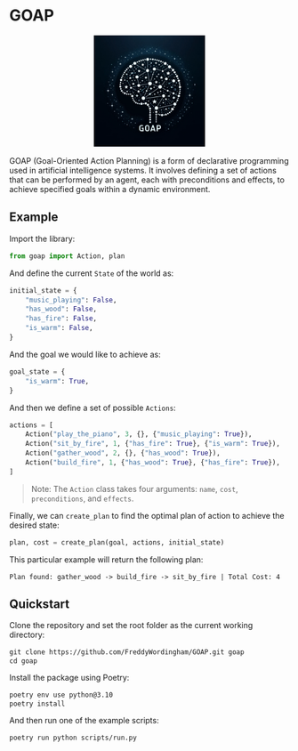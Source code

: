 # GOAP

<p align="center">
  <img src="./resources/goap.png" alt="GOAP logo" width="200" height="200">
</p>

GOAP (Goal-Oriented Action Planning) is a form of declarative programming used in artificial intelligence systems.
It involves defining a set of actions that can be performed by an agent, each with preconditions and effects, to achieve specified goals within a dynamic environment.

## Example

Import the library:

```python
from goap import Action, plan
```

And define the current `State` of the world as:

```python
initial_state = {
    "music_playing": False,
    "has_wood": False,
    "has_fire": False,
    "is_warm": False,
}
```

And the goal we would like to achieve as:

```python
goal_state = {
    "is_warm": True,
}
```

And then we define a set of possible `Actions`:

```python
actions = [
    Action("play_the_piano", 3, {}, {"music_playing": True}),
    Action("sit_by_fire", 1, {"has_fire": True}, {"is_warm": True}),
    Action("gather_wood", 2, {}, {"has_wood": True}),
    Action("build_fire", 1, {"has_wood": True}, {"has_fire": True}),
]
```

> Note: The `Action` class takes four arguments: `name`, `cost`, `preconditions`, and `effects`.

Finally, we can `create_plan` to find the optimal plan of action to achieve the desired state:

```python
plan, cost = create_plan(goal, actions, initial_state)
```

This particular example will return the following plan:

```
Plan found: gather_wood -> build_fire -> sit_by_fire | Total Cost: 4
```

## Quickstart

Clone the repository and set the root folder as the current working directory:

```shell
git clone https://github.com/FreddyWordingham/GOAP.git goap
cd goap
```

Install the package using Poetry:

```shell
poetry env use python@3.10
poetry install
```

And then run one of the example scripts:

```shell
poetry run python scripts/run.py
```
